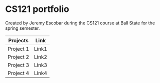 <h1>
  CS121 portfolio
</h1>
<p1>
  Created by Jeremy Escobar during the CS121 course at Ball State for the spring semester.
</p1>


|Projects|Link|
|---|---|
|Project 1|Link1|
|Project 2|Link2|
|Project 3|Link3|
|Project 4|Link4|
